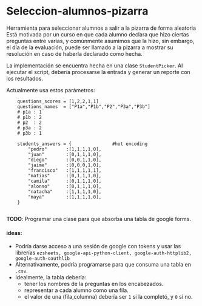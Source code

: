 # Seleccion-alumnos-pizarra

Herramienta para seleccionar alumnos a salir a la pizarra de forma aleatoria
Está motivada por un curso en que cada alumno declara que hizo ciertas preguntas entre varias, y comúnmente asumimos que la hizo, sin embargo, el día de la evaluación, puede ser llamado a la pizarra a mostrar su resolución en caso de haberla declarado como hecha.

La implementación se encuentra hecha en una clase `StudentPicker`.
Al ejecutar el script, debería procesarse la entrada y generar un reporte con los resultados.

Actualmente usa estos parámetros:
```
    questions_scores = [1,2,2,1,1]
    questions_names  = ["P1a","P1b","P2","P3a","P3b"]
    # p1a : 1
    # p1b : 2
    # p2  : 2
    # p3a : 2
    # p3b : 1

    students_answers = {               #hot encoding
        "pedro"       :[1,1,1,1,0],
        "juan"        :[0,1,1,1,0], 
        "diego"       :[0,0,1,1,0],
        "jaime"       :[0,0,0,1,0],
        "francisco"   :[1,1,1,1,1],
        "matias"      :[0,1,1,1,0],
        "camila"      :[0,1,1,1,0],
        "alonso"      :[0,1,1,1,0],
        "natacha"     :[1,1,1,1,0],
        "maya"        :[1,1,1,1,0],
    }
    
```



**TODO**: Programar una clase para que absorba una tabla de google forms.
#### ideas:
  - Podría darse acceso a una sesión de google con tokens y usar las librerías `ezsheets, google-api-python-client, google-auth-httplib2, google-auth-oauthlib`
  - Alternativamente, podría programarse para que consuma una tabla en `.csv`.
  - Idealmente, la tabla debería:
      - tener los nombres de la preguntas en los encabezados.
      - representar a cada alumno como una fila.
      - el valor de una (fila,columna) debería ser `1` si la completó, y `0` si no.
